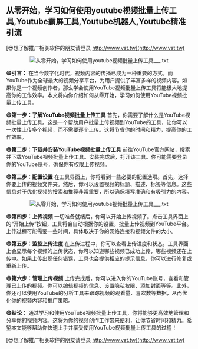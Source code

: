 ## **从零开始，学习如何使用youtube视频批量上传工具,Youtube霸屏工具,Youtube机器人,Youtube精准引流**

[😍想了解推广相关软件的朋友请登录 http://www.vst.tw](http://www.vst.tw)

 <center><img src="https://vst.tw/MP4/tuiguang/png/4.png" alt="从零开始，学习如何使用youtube视频批量上传工具___.txt"></center>

**😄引言：**
在当今数字化时代，视频内容的传播已成为一种重要的方式。而YouTube作为全球最大的视频分享平台，为用户提供了丰富多样的视频内容。如果你是一个视频创作者，那么学会使用YouTube视频批量上传工具将能极大地提高你的工作效率。本文将向你介绍如何从零开始，学习如何使用YouTube视频批量上传工具。

**😄第一步：了解YouTube视频批量上传工具**
首先，你需要了解什么是YouTube视频批量上传工具。这是一个帮助用户批量上传视频到YouTube的工具，让你可以一次性上传多个视频，而不需要逐个上传。这将节省你的时间和精力，提高你的工作效率。

**😄第二步：下载并安装YouTube视频批量上传工具**
前往YouTube官方网站，搜索并下载YouTube视频批量上传工具。安装完成后，打开该工具。你可能需要登录你的YouTube账号，确保你有权限上传视频。

**😄第三步：配置设置**
在工具界面上，你将看到一些必要的配置选项。首先，选择你要上传的视频文件夹。然后，你可以设置视频的标题、描述、标签等信息。这些信息对于优化视频的搜索和推荐非常重要，所以确保填写准确和有吸引力的内容。

 <center><img src="https://vst.tw/MP4/tuiguang/png/7.png" alt="从零开始，学习如何使用youtube视频批量上传工具___.txt"></center>

**😄第四步：上传视频**
一切准备就绪后，你可以开始上传视频了。点击工具界面上的“开始上传”按钮，工具将会自动根据你的设置，批量上传视频到YouTube平台。上传过程可能需要一些时间，具体取决于你的网络连接和视频文件的大小。

**😄第五步：监控上传进度**
在上传过程中，你可以查看上传进度和状态。工具界面上会显示每个视频的上传状态，你可以知道哪些视频已成功上传，哪些视频还在上传中。如果上传出现任何错误，工具也会提供相应的提示信息，你可以进行修复或重新上传。

**😄第六步：管理上传视频**
上传完成后，你可以进入你的YouTube账号，查看和管理已上传的视频。你可以编辑视频的信息、设置隐私权限、添加封面等等。此外，你还可以使用YouTube的分析工具来跟踪视频的观看量、喜欢数等数据，从而优化你的视频内容和推广策略。

**😄结论：**
通过学习和使用YouTube视频批量上传工具，你将能够更高效地管理和分享你的视频内容。这将为你的视频创作工作带来便利，让你节省时间和精力。希望本文能够帮助你快速上手并享受使用YouTube视频批量上传工具的过程！

[😍想了解推广相关软件的朋友请登录 http://www.vst.tw](http://www.vst.tw)



